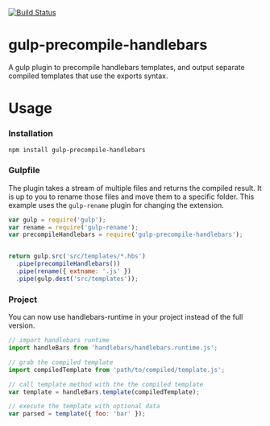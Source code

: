 [![Build Status](https://travis-ci.org/justusromijn/gulp-precompile-handlebars.svg?branch=master)](https://travis-ci.org/justusromijn/gulp-precompile-handlebars)

# gulp-precompile-handlebars

A gulp plugin to precompile handlebars templates, and output separate compiled templates that use the exports syntax. 


# Usage

### Installation
```
npm install gulp-precompile-handlebars
```

### Gulpfile

The plugin takes a stream of multiple files and returns the compiled result. It is up to you to rename those files and move them to a specific folder. This example uses the `gulp-rename` plugin for changing the extension.
``` javascript
var gulp = require('gulp');
var rename = require('gulp-rename');
var precompileHandlebars = require('gulp-precompile-handlebars');


return gulp.src('src/templates/*.hbs')
  .pipe(precompileHandlebars())
  .pipe(rename({ extname: '.js' })
  .pipe(gulp.dest('src/templates'));
```

### Project

You can now use handlebars-runtime in your project instead of the full version.

``` javascript
// import handlebars runtime
import handleBars from 'handlebars/handlebars.runtime.js';

// grab the compiled template
import compiledTemplate from 'path/to/compiled/template.js';

// call template method with the the compiled template 
var template = handleBars.template(compiledTemplate);

// execute the template with optional data
var parsed = template({ foo: 'bar' });

```